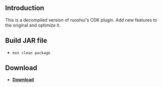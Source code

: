Introduction
-------------
This is a decompiled version of ruoshui's CDK plugin.
Add new features to the original and optimize it.

Build JAR file
-------------
- `mvn clean package`

Download
-------------
* __[Download](https://github.com/LYEmerald/CDK/releases)__
